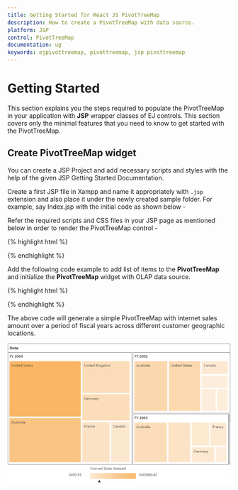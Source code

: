 ```yaml
---
title: Getting Started for React JS PivotTreeMap
description: How to create a PivotTreeMap with data source.
platform: JSP
control: PivotTreeMap
documentation: ug
keywords: ejpivottreemap, pivottreemap, jsp pivottreemap
---
```


# Getting Started

This section explains you the steps required to populate the PivotTreeMap in your application with **JSP** wrapper classes of EJ controls. This section covers only the minimal features that you need to know to get started with the PivotTreeMap.

## Create PivotTreeMap widget

You can create a JSP Project and add necessary scripts and styles with the help of the given JSP Getting Started Documentation.

Create a first JSP file in Xampp and name it appropriately with `.jsp` extension and also place it under the newly created sample folder. For example, say Index.jsp with the initial code as shown below -

Refer the required scripts and CSS files in your JSP page as mentioned below in order to render the PivotTreeMap control - 

{% highlight html %}

<!DOCTYPE html>
<html>
	<head>
			<title>Getting Started - PivotTreeMap</title>
			<link href="http://cdn.syncfusion.com/{{ site.releaseversion }}/js/web/flat-azure/ej.web.all.min.css" rel="stylesheet" />
			<link href="http://cdn.syncfusion.com/{{ site.releaseversion }}/js/web/responsive-css/ej.responsive.css" rel="stylesheet" />
			<script src="http://cdn.syncfusion.com/js/assets/external/jquery-3.0.0.min.js"></script>
			<script src="http://cdn.syncfusion.com/js/assets/external/jsrender.min.js"></script>
			<script src="http://cdn.syncfusion.com/{{ site.releaseversion }}/js/web/ej.web.all.min.js"></script>
	</head>
	<body>
			<?jsp require_once 'EJ\AutoLoad.jsp'; ?>
	</body>
</html>

{% endhighlight %}

Add the following code example to add list of items to the **PivotTreeMap** and initialize the **PivotTreeMap** widget with OLAP data source.

{% highlight html %}

<div class="cols-sample-area">
<ej:pivotTreeMap id="PivotTreeMap1">
<ej:pivotTreeMap-dataSource catalog="Adventure Works DW 2008 SE" cube="Adventure Works" data="//bi.syncfusion.com/olap/msmdpump.dll">
<ej:pivotTreeMap-dataSource-rowCollections>
<ej:pivotTreeMap-dataSource-rows fieldName="[Date].[Fiscal]"></ej:pivotTreeMap-dataSource-rows>
</ej:pivotTreeMap-dataSource-rowCollections>
<ej:pivotTreeMap-dataSource-columnCollections>
<ej:pivotTreeMap-dataSource-columns fieldName="[Customer].[Customer Geography]"></ej:pivotTreeMap-dataSource-columns>
</ej:pivotTreeMap-dataSource-columnCollections>
<ej:pivotTreeMap-dataSource-valueCollections>
<ej:pivotTreeMap-dataSource-values axis="columns">
<ej:pivotTreeMap-dataSource-values-measureCollections>
<ej:pivotTreeMap-dataSource-values-measure fieldName="[Measures].[Internet Sales Amount]"></ej:pivotTreeMap-dataSource-values-measure>
</ej:pivotTreeMap-dataSource-values-measureCollections>
</ej:pivotTreeMap-dataSource-values>
</ej:pivotTreeMap-dataSource-valueCollections>
</ej:pivotTreeMap-dataSource>
</ej:pivotTreeMap>
</div>
<script id="tooltipTemplate" type="application/jsrender">
	<div style="background:White; color:black; font-size:12px; font-weight:normal; border: 1px solid #4D4D4D; white-space: nowrap;border-radius: 2px; margin-right: 25px; min-width: 110px;padding-right: 5px; padding-left: 5px; padding-bottom: 2px ;width: auto; height: auto;">
		<div>Measure(s) : {{:~Measures(#data)}}</div><div>Row : {{:~Row(#data)}}</div><div>Column : {{:~Column(#data)}}</div><div>Value : {{:~Value(#data)}}</div>
	</div>
</script> 

{% endhighlight %}

The above code will generate a simple PivotTreeMap with internet sales amount over a period of fiscal years across different customer geographic locations.

![](Getting-Started_images/olap_default.png)
